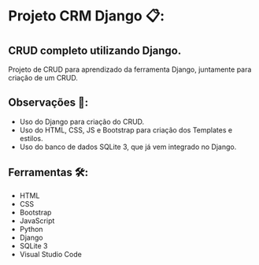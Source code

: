 # Projeto CRM Django  📋:
## CRUD completo utilizando Django.

Projeto de CRUD para aprendizado da ferramenta Django, juntamente para criação de um CRUD.





## Observações :pencil::

- Uso do Django para criação do CRUD. 
- Uso do HTML, CSS, JS e Bootstrap para criação dos Templates e estilos.
- Uso do banco de dados SQLite 3, que já vem integrado no Django.



## Ferramentas :hammer_and_wrench::

- HTML
- CSS
- Bootstrap
- JavaScript
- Python
- Django
- SQLite 3
- Visual Studio Code

